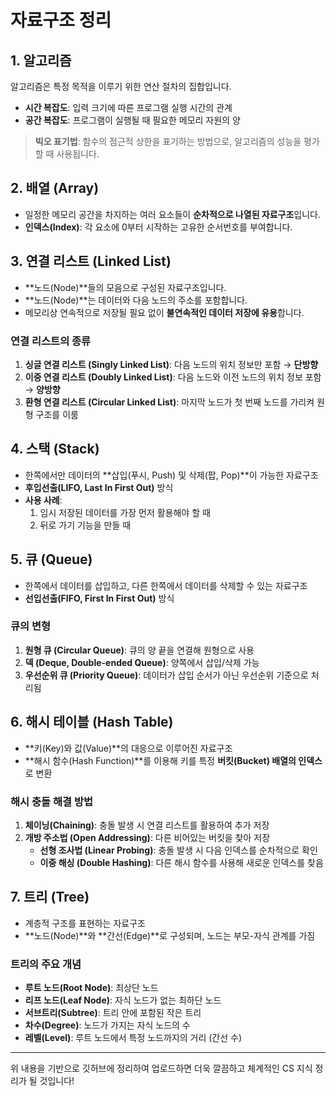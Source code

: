 # 자료구조 정리

## 1. 알고리즘
알고리즘은 특정 목적을 이루기 위한 연산 절차의 집합입니다.

- **시간 복잡도**: 입력 크기에 따른 프로그램 실행 시간의 관계
- **공간 복잡도**: 프로그램이 실행될 때 필요한 메모리 자원의 양

> **빅오 표기법**: 함수의 점근적 상한을 표기하는 방법으로, 알고리즘의 성능을 평가할 때 사용됩니다.

## 2. 배열 (Array)
- 일정한 메모리 공간을 차지하는 여러 요소들이 **순차적으로 나열된 자료구조**입니다.
- **인덱스(Index)**: 각 요소에 0부터 시작하는 고유한 순서번호를 부여합니다.

## 3. 연결 리스트 (Linked List)
- **노드(Node)**들의 모음으로 구성된 자료구조입니다.
- **노드(Node)**는 데이터와 다음 노드의 주소를 포함합니다.
- 메모리상 연속적으로 저장될 필요 없이 **불연속적인 데이터 저장에 유용**합니다.

### 연결 리스트의 종류
1. **싱글 연결 리스트 (Singly Linked List)**: 다음 노드의 위치 정보만 포함 → **단방향**
2. **이중 연결 리스트 (Doubly Linked List)**: 다음 노드와 이전 노드의 위치 정보 포함 → **양방향**
3. **환형 연결 리스트 (Circular Linked List)**: 마지막 노드가 첫 번째 노드를 가리켜 원형 구조를 이룸

## 4. 스택 (Stack)
- 한쪽에서만 데이터의 **삽입(푸시, Push) 및 삭제(팝, Pop)**이 가능한 자료구조
- **후입선출(LIFO, Last In First Out)** 방식
- **사용 사례**:
  1. 임시 저장된 데이터를 가장 먼저 활용해야 할 때
  2. 뒤로 가기 기능을 만들 때

## 5. 큐 (Queue)
- 한쪽에서 데이터를 삽입하고, 다른 한쪽에서 데이터를 삭제할 수 있는 자료구조
- **선입선출(FIFO, First In First Out)** 방식

### 큐의 변형
1. **원형 큐 (Circular Queue)**: 큐의 양 끝을 연결해 원형으로 사용
2. **덱 (Deque, Double-ended Queue)**: 양쪽에서 삽입/삭제 가능
3. **우선순위 큐 (Priority Queue)**: 데이터가 삽입 순서가 아닌 우선순위 기준으로 처리됨

## 6. 해시 테이블 (Hash Table)
- **키(Key)와 값(Value)**의 대응으로 이루어진 자료구조
- **해시 함수(Hash Function)**를 이용해 키를 특정 **버킷(Bucket) 배열의 인덱스**로 변환

### 해시 충돌 해결 방법
1. **체이닝(Chaining)**: 충돌 발생 시 연결 리스트를 활용하여 추가 저장
2. **개방 주소법 (Open Addressing)**: 다른 비어있는 버킷을 찾아 저장
   - **선형 조사법 (Linear Probing)**: 충돌 발생 시 다음 인덱스를 순차적으로 확인
   - **이중 해싱 (Double Hashing)**: 다른 해시 함수를 사용해 새로운 인덱스를 찾음

## 7. 트리 (Tree)
- 계층적 구조를 표현하는 자료구조
- **노드(Node)**와 **간선(Edge)**로 구성되며, 노드는 부모-자식 관계를 가짐

### 트리의 주요 개념
- **루트 노드(Root Node)**: 최상단 노드
- **리프 노드(Leaf Node)**: 자식 노드가 없는 최하단 노드
- **서브트리(Subtree)**: 트리 안에 포함된 작은 트리
- **차수(Degree)**: 노드가 가지는 자식 노드의 수
- **레벨(Level)**: 루트 노드에서 특정 노드까지의 거리 (간선 수)

---

위 내용을 기반으로 깃허브에 정리하여 업로드하면 더욱 깔끔하고 체계적인 CS 지식 정리가 될 것입니다!

